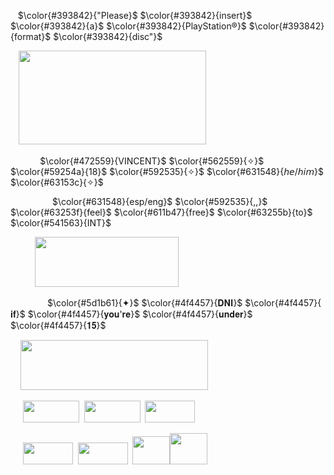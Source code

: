 ‎ ‎ ‎ $\color{#393842}{"Please}$ $\color{#393842}{insert}$  $\color{#393842}{a}$  $\color{#393842}{PlayStation®}$  $\color{#393842}{format}$  $\color{#393842}{disc"}$

ㅤ<img src="https://github.com/user-attachments/assets/b040c050-0b69-47bc-9137-a63ac93428e9" width="300" height="150"/>

‎
‎‎ ‎ ‎ ‎ ‎‎ ‎ ‎ ‎ ‎ ‎  ‎  $\color{#472559}{VINCENT}$ 
$\color{#562559}{✧}$ 
$\color{#59254a}{18}$ 
$\color{#592535}{✧}$
$\color{#631548}{𝘩𝘦/𝘩𝘪𝘮}$
$\color{#63153c}{✧}$

‎ ‎ ‎ ‎ ‎‎ ‎ ‎ ‎ ‎ ‎‎ ‎ ‎ ‎ ‎ ‎  ‎  ‎ $\color{#631548}{esp/eng}$ $\color{#592535}{,,}$ 
‎‎
‎‎
$\color{#63253f}{feel}$ 
$\color{#611b47}{free}$
$\color{#63255b}{to}$ 
$\color{#541563}{INT}$

‎ ‎ ‎ ‎‎ ‎ ‎  ‎‎ ‎ ‎ ‎ <img src="https://camo.githubusercontent.com/136dc6055224a02b56513f64ed67d556184874736a54435f0558257a9794ba1e/68747470733a2f2f7777772e616e61697467616d65732e636f6d2f77702d636f6e74656e742f75706c6f6164732f323032342f30322f6666372d6d6f6e6f672d616c62672d706f72742e706e67" width="230" height="80"/>  

‎‎
‎ ‎ ‎ ‎ ‎ ‎ ‎ ‎ ‎ ‎‎ ‎ ‎ ‎  ‎  $\color{#5d1b61}{✦}$‎ 
$\color{#4f4457}{𝐃𝐍𝐈}$
$\color{#4f4457}{ 𝐢𝐟}$
$\color{#4f4457}{𝐲𝐨𝐮'𝐫𝐞}$ 
$\color{#4f4457}{𝐮𝐧𝐝𝐞𝐫}$ 
$\color{#4f4457}{𝟏𝟓}$


‎ ‎ ‎ ‎ <img src="https://github.com/user-attachments/assets/6f5feedd-4bca-465f-afed-57eca456f2b6" width="300" height="80"/>‎‎

‎ ‎ ‎ ‎ ‎ ‎<img src="https://camo.githubusercontent.com/b198a7750cdc0c1e21d116fb80a83e8ec6f610d43938b558fa1d23028e438147/68747470733a2f2f7374617469632e77696b69612e6e6f636f6f6b69652e6e65742f657366696e616c66616e746173792f696d616765732f302f30612f4c6f676f5f46696e616c5f46616e746173795f736167612e706e672f7265766973696f6e2f6c61746573743f63623d3230313830343031303433353431" width="90" height="35"/>‎‎ ‎  ‎ <img src="https://camo.githubusercontent.com/5d521e0cf56366e05034a923c46bd2f759353efd2552b75ac29a1694a83cffe1/68747470733a2f2f75706c6f61642e77696b696d656469612e6f72672f77696b6970656469612f636f6d6d6f6e732f322f32322f5265645f446561645f526564656d7074696f6e5f325f4c6f676f2e706e67" width="90" height="35"/>‎ ‎‎ ‎  <img src="https://camo.githubusercontent.com/f82aafe0f22735003dfbe52b5536245a72fa76d5513c51e23104d346a1228f9f/68747470733a2f2f7374617469632e77696b69612e6e6f636f6f6b69652e6e65742f6d756461652f696d616765732f382f38322f44616e67616e726f6e70615472696767657248617070794861766f634c6f676f2e706e672f7265766973696f6e2f6c61746573743f63623d3230313930393235303232373435" width="80" height="35"/>


‎ ‎ ‎ ‎ ‎ <img src="https://camo.githubusercontent.com/0dee1bc4db95da3f4e9649f2fdc15bec4d420750bb881078b80be50281a773e3/68747470733a2f2f75706c6f61642e77696b696d656469612e6f72672f77696b6970656469612f66722f652f65642f4b696e67646f6d5f4865617274735f4c6f676f2e706e67" width="80" height="35"/>‎ ‎ ‎ <img src="https://camo.githubusercontent.com/1f59dfa4e6002732517798b66cef09b929b22b7ee8a82c46fa5efe63cd2e214e/68747470733a2f2f75706c6f61642e77696b696d656469612e6f72672f77696b6970656469612f636f6d6d6f6e732f302f30382f446576696c2d6d61792d6372792e706e67" width="80" height="35"/>‎ ‎ ‎ ‎ <img src="https://camo.githubusercontent.com/868d5525becd3bdffef32431ce00482cab58bff6337615dc89246d92443d7877/68747470733a2f2f692e67696665722e636f6d2f6f726967696e2f63352f63356339313130353637303736306339313432333866343439653134343132325f773230302e676966" width="60" height="45"/>‎<img src="https://camo.githubusercontent.com/578ea6afd62cefed81c828677d3642a2b378ae9424e62447cb6127835737a622/68747470733a2f2f696d616765732d6578742d312e646973636f72646170702e6e65742f65787465726e616c2f574144357471674f372d5148314a57325f66712d5a55317a6f69655336366c7750656331736256535857302f68747470732f692e67696665722e636f6d2f5a4e65612e676966" width="60" height="50"/>   


<!--
**SEPHlR0TH/SEPHlR0TH** is a ✨ _special_ ✨ repository because its `README.md` (this file) appears on your GitHub profile.


